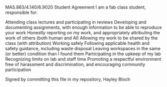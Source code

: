 MAS.863/4.140/6.9020 Student Agreement
I am a fab class student, responsible for:

Attending class lectures and participating in reviews
Developing and documenting assignments, with enough information to be able to reproduce your work
Honestly reporting on my work, and appropriately attributing the work of others (both human and AI)
Allowing my work to be shared by the class (with attribution)
Working safely
Following applicable health and safety guidance, including waste disposal
Leaving workspaces in the same (or better) condition than I found them
Participating in the upkeep of my lab
Recognizing limits on lab and staff time
Promoting a respectful environment free of harassment and discrimination, and encouraging community participation

Signed by committing this file in my repository,
Hayley Bloch 